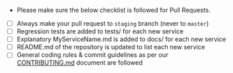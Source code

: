 -   Please make sure the below checklist is followed for Pull Requests.

-   [ ] Always make your pull request to `staging` branch (never to `master`)
-   [ ] Regression tests are added to tests/ for each new service
-   [ ] Explanatory MyServiceName.md is added to docs/ for each new service
-   [ ] README.md of the repository is updated to list each new service
-   [ ] General coding rules & commit guidelines as per our [CONTRIBUTING.md](https://github.com/singnet/wiki/tree/master/guidelines/CONTRIBUTING.md) document are followed

<!--
Please also reference the issue number in a commit message to [automatically close the related Github issue](https://help.github.com/articles/closing-issues-via-commit-messages/)
-->
